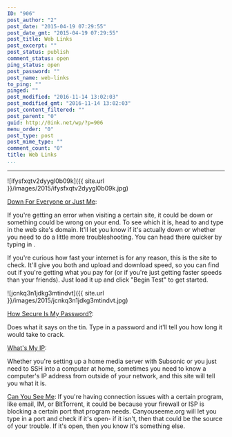 ```yaml
---
ID: "906"
post_author: "2"
post_date: "2015-04-19 07:29:55"
post_date_gmt: "2015-04-19 07:29:55"
post_title: Web Links
post_excerpt: ""
post_status: publish
comment_status: open
ping_status: open
post_password: ""
post_name: web-links
to_ping: ""
pinged: ""
post_modified: "2016-11-14 13:02:03"
post_modified_gmt: "2016-11-14 13:02:03"
post_content_filtered: ""
post_parent: "0"
guid: http://0ink.net/wp/?p=906
menu_order: "0"
post_type: post
post_mime_type: ""
comment_count: "0"
title: Web Links
...
```

---

![ifysfxqtv2dyygl0b09k]({{ site.url }}/images/2015/ifysfxqtv2dyygl0b09k.jpg)

[Down For Everyone or Just Me](http://www.downforeveryoneorjustme.com/):

If you're getting an error when visiting a certain site, it could be down or something could be wrong on your end. To see which
it is, head to and type in the web site's domain. It'll let you know if it's actually down or whether you need to do a little more
troubleshooting. You can head there quicker by typing in .

If you're curious how fast your internet is for any reason, this is the
site to check. It'll give you both and upload and download speed, so you
can find out if you're getting what you pay for (or if you're just
getting faster speeds than your friends). Just load it up and
click "Begin Test" to get started.

![jcnkq3n1jdkg3mtindvt]({{ site.url }}/images/2015/jcnkq3n1jdkg3mtindvt.jpg)

[How Secure Is My Password?](http://howsecureismypassword.net/):

Does what it says on the tin. Type in a password and it'll tell you how long it would take to crack.

[What's My IP](http://whatismyip.org/):

Whether you're setting up a home media server with Subsonic or you just need to SSH into a computer at home, sometimes
you need to know a computer's IP address from outside of your network, and this site will tell you what it is.

[Can You See Me](http://canyouseeme.org/): If you're having connection issues with a certain program, like email, IM, or
BitTorrent, it could be because your firewall or ISP is blocking a certain port that program needs. Canyouseeme.org will
let you type in a port and check if it's open- if it isn't, then that
could be the source of your trouble. If it's open, then you know it's something else.
